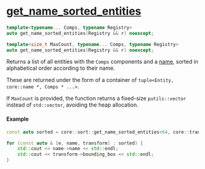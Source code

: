 # [get_name_sorted_entities](get_name_sorted_entities.hpp)

```cpp
template<typename... Comps, typename Registry>
auto get_name_sorted_entities(Registry && r) noexcept;

template<size_t MaxCount, typename... Comps, typename Registry>
auto get_name_sorted_entities(Registry && r) noexcept;
```

Returns a list of all entities with the `Comps` components and a [name](../../data/name.md), sorted in alphabetical order according to their name.

These are returned under the form of a container of `tuple<Entity, core::name *, Comps * ...>`.

If `MaxCount` is provided, the function returns a fixed-size `putils::vector` instead of `std::vector`, avoiding the heap allocation.

#### Example

```cpp
const auto sorted = core::sort::get_name_sorted_entities<64, core::transform>(r);

for (const auto & [e, name, transform] : sorted) {
    std::cout << name->name << std::endl;
    std::cout << transform->bounding_box << std::endl;
}
```